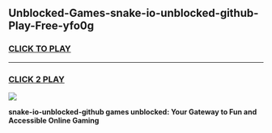 
## Unblocked-Games-snake-io-unblocked-github-Play-Free-yfo0g
<h3>
<a href="https://premium76.site?title=snake-io-unblocked-github&ref=17A">CLICK TO PLAY</a></h3>
<hr>

<h3>
<a href="https://premium76.site?title=snake-io-unblocked-github&ref=17A">CLICK 2 PLAY</a>
  
</h3>

<a href="https://premium76.site?title=snake-io-unblocked-github&ref=17A"><img src="https://clearcache.store/games.png"></a>


**snake-io-unblocked-github games unblocked: Your Gateway to Fun and Accessible Online Gaming**
